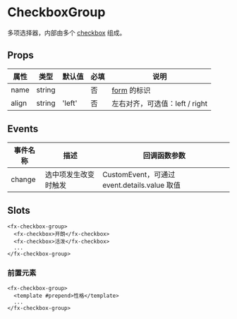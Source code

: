 # CheckboxGroup

多项选择器，内部由多个 [checkbox](./README.Checkbox.md) 组成。

## Props

| 属性  | 类型   | 默认值 | 必填 | 说明                            |
| ----- | ------ | ------ | ---- | ------------------------------- |
| name  | string |        | 否   | [form](./README.Form.md) 的标识 |
| align | string | 'left' | 否   | 左右对齐，可选值：left / right  |

## Events

| 事件名称 | 描述                 | 回调函数参数                                 |
| -------- | -------------------- | -------------------------------------------- |
| change   | 选中项发生改变时触发 | CustomEvent，可通过 event.details.value 取值 |

## Slots

```
<fx-checkbox-group>
  <fx-checkbox>开朗</fx-checkbox>
  <fx-checkbox>活泼</fx-checkbox>
  ...
</fx-checkbox-group>
```

### 前置元素

```
<fx-checkbox-group>
  <template #prepend>性格</template>
  ...
</fx-checkbox-group>
```
